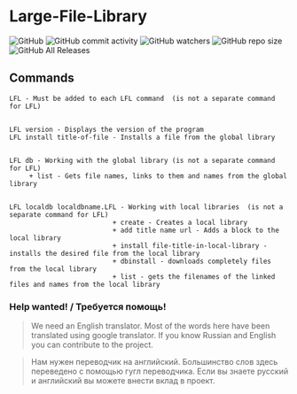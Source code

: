 # Large-File-Library
![GitHub](https://img.shields.io/github/license/artegoser/Large-File-Library)
![GitHub commit activity](https://img.shields.io/github/commit-activity/m/artegoser/Large-File-Library)
![GitHub watchers](https://img.shields.io/github/watchers/artegoser/Large-File-Library)
![GitHub repo size](https://img.shields.io/github/repo-size/artegoser/Large-File-Library)
![GitHub All Releases](https://img.shields.io/github/downloads/artegoser/Large-File-Library/total)
## Commands
	LFL - Must be added to each LFL command  (is not a separate command for LFL) 


	LFL version - Displays the version of the program  
	LFL install title-of-file - Installs a file from the global library  
	

	LFL db - Working with the global library (is not a separate command for LFL) 
	     + list - Gets file names, links to them and names from the global library  
	

	LFL localdb localdbname.LFL - Working with local libraries  (is not a separate command for LFL) 
	                          + create - Creates a local library  
	                          + add title name url - Adds a block to the local library  
	                          + install file-title-in-local-library - installs the desired file from the local library  
	                          + dbinstall - downloads completely files from the local library  
	                          + list - gets the filenames of the linked files and names from the local library


### Help wanted! / Требуется помощь! 
> We need an English translator.  Most of the words here have been translated using google translator.  If you know Russian and English you can contribute to the project.  

> Нам нужен переводчик на английский. Большинство слов здесь переведено с помощью гугл переводчика. Если вы знаете русский и английский вы можете внести вклад в проект.
